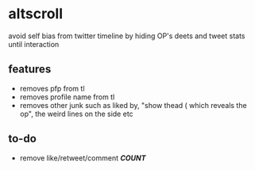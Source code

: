 # altscroll
avoid self bias from twitter timeline by hiding OP's deets and tweet stats until interaction

## features
- removes pfp from tl
- removes profile name from tl
- removes other junk such as liked by, "show thead ( which reveals the op", the weird lines on the side etc

## to-do
- remove like/retweet/comment **_COUNT_**
